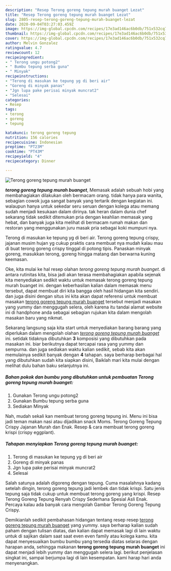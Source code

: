 ```yaml
---
description: "Resep Terong goreng tepung murah buanget Lezat"
title: "Resep Terong goreng tepung murah buanget Lezat"
slug: 2805-resep-terong-goreng-tepung-murah-buanget-lezat
date: 2020-09-04T03:27:03.459Z
image: https://img-global.cpcdn.com/recipes/17e3ad146ac6b0db/751x532cq70/terong-goreng-tepung-murah-buanget-foto-resep-utama.jpg
thumbnail: https://img-global.cpcdn.com/recipes/17e3ad146ac6b0db/751x532cq70/terong-goreng-tepung-murah-buanget-foto-resep-utama.jpg
cover: https://img-global.cpcdn.com/recipes/17e3ad146ac6b0db/751x532cq70/terong-goreng-tepung-murah-buanget-foto-resep-utama.jpg
author: Melvin Gonzalez
ratingvalue: 4.7
reviewcount: 12
recipeingredient:
- " Terong ungu potong2"
- " Bumbu tepung serba guna"
- " Minyak"
recipeinstructions:
- "Terong di masukan ke tepung yg di beri air"
- "Goreng di minyak panas"
- "Jgn lupa pake perisai minyak muncrat2"
- "Selesai"
categories:
- Resep
tags:
- terong
- goreng
- tepung

katakunci: terong goreng tepung 
nutrition: 156 calories
recipecuisine: Indonesian
preptime: "PT23M"
cooktime: "PT43M"
recipeyield: "4"
recipecategory: Dinner

---
```



![Terong goreng tepung murah buanget](https://img-global.cpcdn.com/recipes/17e3ad146ac6b0db/751x532cq70/terong-goreng-tepung-murah-buanget-foto-resep-utama.jpg)

<b><i>terong goreng tepung murah buanget</i></b>, Memasak adalah sebuah hobi yang membahagiakan dilakukan oleh bermacam orang. tidak hanya para wanita, sebagian cowok juga sangat banyak yang tertarik dengan kegiatan ini. walaupun hanya untuk sekedar seru seruan dengan kolega atau memang sudah menjadi kesukaan dalam dirinya. tak heran dalam dunia chef sekarang tidak sedikit ditemukan pria dengan keahlian memasak yang hebat, dan banyak juga kita melihat di bermacam rumah makan dan restoran yang menggunakan juru masak pria sebagai koki mumpuni nya.

Terong di masukan ke tepung yg di beri air. Terong goreng tepung crispy, jajanan musim hujan yg cukup praktis cara membuat nya mudah kalau mau di buat terong goreng crispy tinggal di potong tipis. Panaskan minyak goreng, masukkan terong, goreng hingga matang dan berwarna kuning keemasan.

Oke, kita mulai ke hal resep olahan <i>terong goreng tepung murah buanget</i>. di antara rutinitas kita, bisa jadi akan terasa membahagiakan apabila sejenak kita menyediakan sedikit waktu untuk memasak terong goreng tepung murah buanget ini. dengan keberhasilan kalian dalam memasak menu tersebut, dapat membuat diri kita bangga oleh hasil hidangan kita sendiri. dan juga disini dengan situs ini kita akan dapat referensi untuk membuat masakan <u>terong goreng tepung murah buanget</u> tersebut menjadi masakan yang yummy dan menggugah selera, oleh karena itu tandai alamat website ini di handphone anda sebagai sebagian rujukan kita dalam mengolah masakan baru yang nikmat.


Sekarang langsung saja kita start untuk menyediakan barang barang yang diperlukan dalam mengolah olahan <u><i>terong goreng tepung murah buanget</i></u> ini. setidak tidaknya dibutuhkan <b>3</b> komposisi yang dibutuhkan pada masakan ini. biar berikutnya dapat tercapai rasa yang yummy dan sempurna. dan juga sediakan waktu kalian sedikit, sebab kita akan memulainya sedikit banyak dengan <b>4</b> tahapan. saya berharap berbagai hal yang dibutuhkan sudah kita siapkan disini, Baiklah mari kita mulai dengan melihat dulu bahan baku selanjutnya ini.

<!--inarticleads1-->

##### Bahan pokok dan bumbu yang dibutuhkan untuk pembuatan Terong goreng tepung murah buanget:

1. Gunakan  Terong ungu potong2
1. Gunakan  Bumbu tepung serba guna
1. Sediakan  Minyak


Nah, mudah sekali kan membuat terong goreng tepung ini. Menu ini bisa jadi teman makan nasi atau dijadikan snack Moms. Terong Goreng Tepung Crispy Jajanan Murah dan Enak. Resep &amp; cara membuat terong goreng krispi (crispy eggplant). 

<!--inarticleads2-->

##### Tahapan menyiapkan Terong goreng tepung murah buanget:

1. Terong di masukan ke tepung yg di beri air
1. Goreng di minyak panas
1. Jgn lupa pake perisai minyak muncrat2
1. Selesai


Salah satunya adalah digoreng dengan tepung. Cuma masalahnya kadang setelah dingin, terong goreng tepung jadi lembek dan tidak krispi. Satu jenis tepung saja tidak cukup untuk membuat terong goreng yang krispi. Resep Terong Goreng Tepung Renyah Crispy Sederhana Spesial Asli Enak. Percaya kalau ada banyak cara mengolah Gambar Terong Goreng Tepung Crispy. 

Demikianlah sedikit pembahasan hidangan tentang resep resep <u>terong goreng tepung murah buanget</u> yang yummy. saya berharap kalian sudah paham dengan tulisan diatas, dan kalian dapat memasak lagi di lain waktu untuk di sajikan dalam saat saat even even family atau kolega kamu. kita dapat menyesuaikan bumbu bumbu yang tersedia diatas selaras dengan harapan anda, sehingga makanan <b>terong goreng tepung murah buanget</b> ini dapat menjadi lebih yummy dan menggugah selera lagi. berikut penjelasan singkat ini, sampai berjumpa lagi di lain kesempatan. kami harap hari anda menyenangkan.
